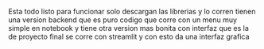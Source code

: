 Esta todo listo para funcionar solo descargan las librerias y lo corren tienen una version backend que es puro codigo que corre con un menu muy simple en notebook y tiene otra version mas bonita con interfaz que es la de proyecto final se corre con streamlit y con esto da una interfaz grafica
